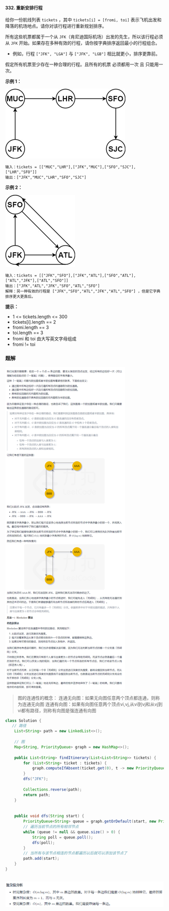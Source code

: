 #### 332. 重新安排行程

给你一份航线列表 `tickets` ，其中 `tickets[i] = [fromi, toi]` 表示飞机出发和降落的机场地点。请你对该行程进行重新规划排序。

所有这些机票都属于一个从 `JFK`（肯尼迪国际机场）出发的先生，所以该行程必须从 `JFK` 开始。如果存在多种有效的行程，请你按字典排序返回最小的行程组合。

- 例如，行程 `["JFK", "LGA"]` 与 `["JFK", "LGB"]` 相比就更小，排序更靠前。

假定所有机票至少存在一种合理的行程。且所有的机票 必须都用一次 且 只能用一次。

**示例 1：**

![img](./images/重新安排行程/1.jpg)

```shell
输入：tickets = [["MUC","LHR"],["JFK","MUC"],["SFO","SJC"],["LHR","SFO"]]
输出：["JFK","MUC","LHR","SFO","SJC"]
```

**示例 2：**

![img](./images/重新安排行程/2.jpg)

```shell
输入：tickets = [["JFK","SFO"],["JFK","ATL"],["SFO","ATL"],["ATL","JFK"],["ATL","SFO"]]
输出：["JFK","ATL","JFK","SFO","ATL","SFO"]
解释：另一种有效的行程是 ["JFK","SFO","ATL","JFK","ATL","SFO"] ，但是它字典排序更大更靠后。
```

**提示：**

* 1 <= tickets.length <= 300
* tickets[i].length == 2
* fromi.length == 3
* toi.length == 3
* fromi 和 toi 由大写英文字母组成
* fromi != toi

### 题解

![image-20211206091238367](./images/重新安排行程/3.jpg)

> 图的连通性的概念：
连通无向图：如果无向图任意两个顶点都连通，则称为连通无向图
连通有向图：如果有向图任意两个顶点vi,vj,从vi到vj和从vj到vi都有路径，则称有向图是强连通有向图

```java
class Solution {
   // 路径
    List<String> path = new LinkedList<>();

    // 图
    Map<String, PriorityQueue> graph = new HashMap<>();

    public List<String> findItinerary(List<List<String>> tickets) {
        for (List<String> ticket : tickets) {
            graph.computeIfAbsent(ticket.get(0), t -> new PriorityQueue()).add(ticket.get(1));
        }
        dfs("JFK");

        Collections.reverse(path);
        return path;
    }


    public void dfs(String start) {
        PriorityQueue<String> queue = graph.getOrDefault(start, new PriorityQueue<>());
        // 遍历当前节点的所有相邻节点
        while (queue != null && queue.size() > 0) {
            String poll = queue.poll();
            dfs(poll);
        }
        // 当所有与该节点相连的节点都遍历以后就可以添加该节点了
        path.add(start);
    }
}
```

​	![image-20211206091447488](./images/重新安排行程/4.jpg)
